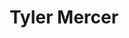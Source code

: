 ---
title: Tyler Mercer
description: Desarrollador web, entusiasta del diseño conductual y seguidor de Jesús
layout: home
pageScopedStyles: true
pagination:
    data: collections.posts.es
    size: 5
    reverse: true
    alias: posts
---